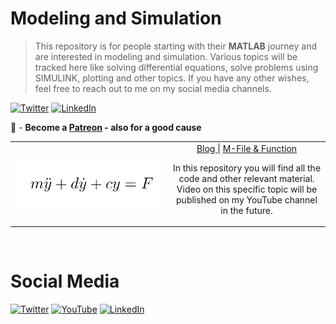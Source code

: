 Modeling and Simulation
================

> This repository is for people starting with their **MATLAB** journey and are interested in modeling and simulation. Various topics will be tracked here like solving
> differential equations, solve problems using SIMULINK, plotting and other topics. If you have any other wishes, feel free to reach out to me on my social media channels.

[![Twitter](https://img.shields.io/twitter/follow/Jousefm2.svg?label=Follow&style=social)](https://twitter.com/Jousefm2) [![LinkedIn](https://img.shields.io/badge/style--5eba00.svg?label=LinkedIn&logo=linkedin&style=social)](https://www.linkedin.com/in/jousefmurad/)

🎥 - **Become a [Patreon](https://www.patreon.com/theengiineer) - also for a good cause**

<table width="100%">
  <tr>
        <td width="50%"><a href="https://www.youtube.com/user/TheEngiineer/"><img alt="ode45 - A brief step-by-step explanation" src="Images/DGL1.PNG"/></td>
        <td width="50%">
            <div align="center">
                     <a href="https://www.engineered-mind.com/post/l%C3%B6sung-einer-differentialgleichung-in-matlab-mit-dem-ode45-solver">Blog </a> |
                     <a href="https://github.com/jousefm/ModelingAndSimulation/tree/master/Code/ODE45">M-File & Function</a>
                     <p>In this repository you will find all the code and other relevant material. Video on this specific topic will be published on my YouTube channel in the future.</p></td>
    </tr>
</table>
<br/>

Social Media
================

[![Twitter](https://static.wixstatic.com/media/59687ffffc2042f885062ce2b0744381.png/v1/fill/w_20,h_20,al_c,q_80,usm_0.66_1.00_0.01/59687ffffc2042f885062ce2b0744381.webp)](https://twitter.com/Jousefm2) [![YouTube](https://static.wixstatic.com/media/44eb1e29ffa34198aee01e8d4f305903.png/v1/fill/w_20,h_20,al_c,q_80,usm_0.66_1.00_0.01/youtube.webp)](https://www.youtube.com/user/TheEngiineer/) [![LinkedIn](https://static.wixstatic.com/media/48a2a42b19814efaa824450f23e8a253.png/v1/fill/w_20,h_20,al_c,q_80,usm_0.66_1.00_0.01/48a2a42b19814efaa824450f23e8a253.webp)](https://www.linkedin.com/in/jousefmurad/)